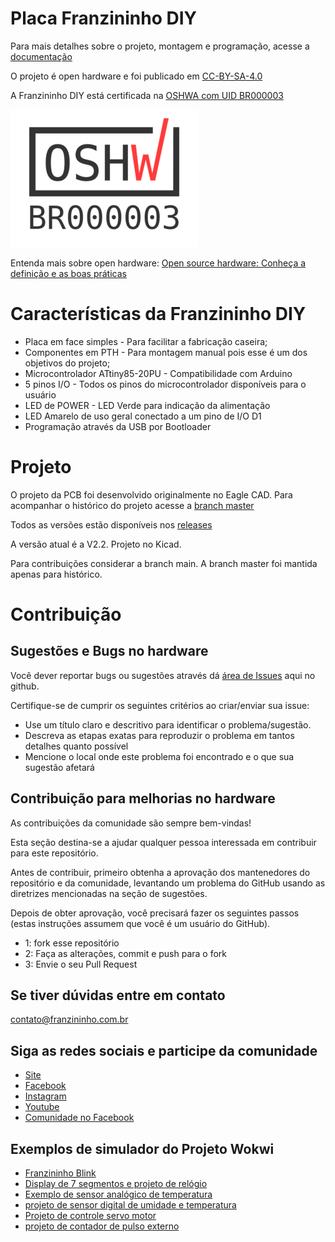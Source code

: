 # Placa Franzininho DIY


Para mais detalhes sobre o projeto, montagem e programação, acesse a [documentação](https://franzininho.gitbook.io/franzininho-docs/)

O projeto é open hardware e foi publicado em [CC-BY-SA-4.0](https://github.com/Franzininho/franzininho-diy-board/blob/main/LICENSE)

A Franzininho DIY está certificada na [OSHWA com UID BR000003](https://certification.oshwa.org/br000003.html)

![BR000003](OSHW_mark_BR000003.png)

Entenda mais sobre open hardware: [Open source hardware: Conheça a definição e as boas práticas](https://www.embarcados.com.br/open-hardware-definicao/)


# Características da Franzininho DIY

- Placa em face simples - Para facilitar a fabricação caseira;
- Componentes em PTH - Para montagem manual pois esse é um dos objetivos do projeto;
- Microcontrolador ATtiny85-20PU - Compatibilidade com Arduino
- 5 pinos I/O - Todos os pinos do microcontrolador disponíveis para o usuário
- LED de POWER - LED Verde para indicação da alimentação
- LED Amarelo de uso geral conectado a um pino de I/O D1
- Programação através da USB por Bootloader


# Projeto

O projeto da PCB foi desenvolvido originalmente no Eagle CAD. Para acompanhar o histórico do projeto acesse a [branch master](https://github.com/Franzininho/franzininho-diy-board/tree/master)

Todos as versões estão disponíveis nos [releases](https://github.com/Franzininho/franzininho-diy-board/releases)

A versão atual é a V2.2. Projeto no Kicad.

Para contribuições considerar a branch main. A branch master foi mantida apenas para histórico.



# Contribuição

## Sugestões e Bugs no hardware

Você dever reportar bugs ou sugestões através dá [área de Issues](https://github.com/Franzininho/franzininho-diy-board/issues) aqui no github.

Certifique-se de cumprir os seguintes critérios ao criar/enviar sua issue:

- Use um título claro e descritivo para identificar o problema/sugestão.
- Descreva as etapas exatas para reproduzir o problema em tantos detalhes quanto possível
- Mencione o local onde este problema foi encontrado e o que sua sugestão afetará


## Contribuição para melhorias no hardware

As contribuições da comunidade são sempre bem-vindas!

Esta seção destina-se a ajudar qualquer pessoa interessada em contribuir para este repositório.

Antes de contribuir, primeiro obtenha a aprovação dos mantenedores do repositório e da comunidade, levantando um problema do GitHub usando as diretrizes mencionadas na seção de sugestões.

Depois de obter aprovação, você precisará fazer os seguintes passos (estas instruções assumem que você é um usuário do GitHub).

- 1: fork esse repositório
- 2: Faça as alterações, commit e push para o fork
- 3: Envie o seu Pull Request


## Se tiver dúvidas entre em contato

contato@franzininho.com.br

## Siga as redes sociais e participe da comunidade

- [Site](https://franzininho.com.br/)
- [Facebook](https://goo.gl/1adfUv)
- [Instagram](https://goo.gl/PbgHqA)
- [Youtube](https://goo.gl/pJqHjC)
- [Comunidade no Facebook](https://goo.gl/fskViM)

## Exemplos de simulador do Projeto Wokwi

- [Franzininho Blink](https://wokwi.com/arduino/projects/301693553069785610)
- [Display de 7 segmentos e projeto de relógio](https://wokwi.com/arduino/projects/301738586036765194)
- [Exemplo de sensor analógico de temperatura](https://wokwi.com/arduino/projects/301751077214093834)
- [projeto de sensor digital de umidade e temperatura](https://wokwi.com/arduino/projects/301745949656482317)
- [Projeto de controle servo motor](https://wokwi.com/arduino/projects/302291615188255242)
- [projeto de contador de pulso externo](https://wokwi.com/arduino/projects/302199144424931848)
